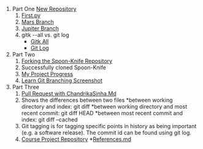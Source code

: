 1. Part One [New Repository](https://github.com/sinhac/TrialRepoLabThree)
    1. [First.py](https://github.com/sinhac/TrialRepoLabThree/blob/master/first.py)
    2. [Mars Branch](https://github.com/sinhac/TrialRepoLabThree/tree/mars)
    3. [Jupiter Branch](https://github.com/sinhac/TrialRepoLabThree/tree/jupiter)
    4. gitk --all vs. git log
        * [Gitk All](https://github.com/sinhac/TrialRepoLabThree/blob/master/gitAll.png) 
        * [Git Log](https://github.com/sinhac/TrialRepoLabThree/blob/master/secondCommand.png)
2. Part Two
    1. [Forking the Spoon-Knife Repository](https://github.com/sinhac/TrialRepoLabThree)
    2. Successfully cloned Spoon-Knife
    3. [My Project Progress](https://github.com/sinhac/TrialRepoLabThree/blob/master/myprojectprogress.md)
    4. [Learn Git Branching Screenshot](https://github.com/sinhac/TrialRepoLabThree/blob/master/forking.PNG)
3. Part Three
    1. [Pull Request with ChandrikaSinha.Md](https://github.com/sinhac/TrialRepoLabThree/blob/master/ChandrikaSinha.md)
    2. Shows the differences between two files
        *between working directory and index: git diff
        *between working directory and most recent commit: git diff HEAD
        *between most recent commit and index: git diff –cached
    3. Git tagging is for tagging specific points in history as being important (e.g. a software release). The commit id can be found using git log.
    4. [Course Project Repository](https://github.com/sinhac/courseproject)
        *[References.md]()